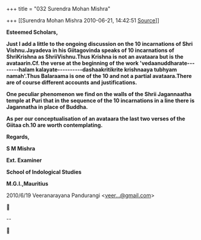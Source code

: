 +++
title = "032 Surendra Mohan Mishra"

+++
[[Surendra Mohan Mishra	2010-06-21, 14:42:51 [Source](https://groups.google.com/g/bvparishat/c/sCg5ZqnBi0M)]]



**Esteemed Scholars,**

**Just I add a little to the ongoing discussion on the 10 incarnations of Shri Vishnu.Jayadeva in his Giitagovinda speaks of 10 incarnations of ShriKrishna as ShriiVishnu.Thus Krishna is not an avataara but is the avataarin.Cf. the verse at the beginning of the work 'vedaanuddharate--------halam kalayate----------dashaakritikrite krishnaaya tubhyam namah'.Thus Balaraama is one of the 10 and not a partial avataara.There are of course different accounts and justifications.**

**One peculiar phenomenon we find on the walls of the Shrii Jagannaatha temple at Puri that in the sequence of the 10 incarnations in a line there is Jagannatha in place of Buddha.**

**As per our conceptualisation of an avataara the last two verses of the Giitaa ch.10 are worth contemplating.**

**Regards,**

**S M Mishra**

**Ext. Examiner**

**School of Indological Studies**

**M.G.I.,Mauritius**  
  

2010/6/19 Veeranarayana Pandurangi \<[veer...@gmail.com]()\>



  
  
  
--  




